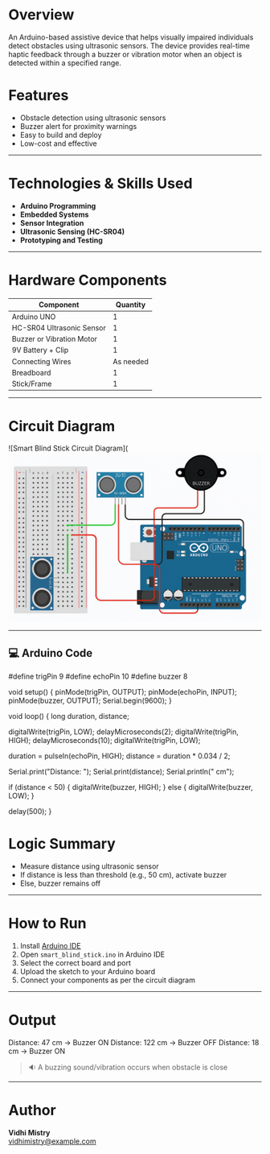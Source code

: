 # Overview
An Arduino-based assistive device that helps visually impaired individuals detect obstacles using ultrasonic sensors. The device provides real-time haptic feedback through a buzzer or vibration motor when an object is detected within a specified range.

# Features

- Obstacle detection using ultrasonic sensors
- Buzzer alert for proximity warnings
- Easy to build and deploy
- Low-cost and effective

---

# Technologies & Skills Used

- **Arduino Programming**
- **Embedded Systems**
- **Sensor Integration**
- **Ultrasonic Sensing (HC-SR04)**
- **Prototyping and Testing**

---

# Hardware Components

| Component           | Quantity |
|---------------------|----------|
| Arduino UNO         | 1        |
| HC-SR04 Ultrasonic Sensor | 1  |
| Buzzer or Vibration Motor | 1 |
| 9V Battery + Clip   | 1        |
| Connecting Wires    | As needed |
| Breadboard          | 1        |
| Stick/Frame         | 1        |

---

# Circuit Diagram

![Smart Blind Stick Circuit Diagram](![alt text](<Arduino Circuit Diagram.png>)

---
## 💻 Arduino Code
#define trigPin 9
#define echoPin 10
#define buzzer 8

void setup() {
  pinMode(trigPin, OUTPUT);
  pinMode(echoPin, INPUT);
  pinMode(buzzer, OUTPUT);
  Serial.begin(9600);
}

void loop() {
  long duration, distance;

  digitalWrite(trigPin, LOW);
  delayMicroseconds(2);
  digitalWrite(trigPin, HIGH);
  delayMicroseconds(10);
  digitalWrite(trigPin, LOW);

  duration = pulseIn(echoPin, HIGH);
  distance = duration * 0.034 / 2;

  Serial.print("Distance: ");
  Serial.print(distance);
  Serial.println(" cm");

  if (distance < 50) {
    digitalWrite(buzzer, HIGH);
  } else {
    digitalWrite(buzzer, LOW);
  }

  delay(500);
}

# Logic Summary

- Measure distance using ultrasonic sensor
- If distance is less than threshold (e.g., 50 cm), activate buzzer
- Else, buzzer remains off

---

# How to Run

1. Install [Arduino IDE](https://www.arduino.cc/en/software)
2. Open `smart_blind_stick.ino` in Arduino IDE
3. Select the correct board and port
4. Upload the sketch to your Arduino board
5. Connect your components as per the circuit diagram

---

# Output

Distance: 47 cm → Buzzer ON
Distance: 122 cm → Buzzer OFF
Distance: 18 cm → Buzzer ON

> 🔉 A buzzing sound/vibration occurs when obstacle is close

---

# Author
**Vidhi Mistry**  
vidhimistry@example.com  
